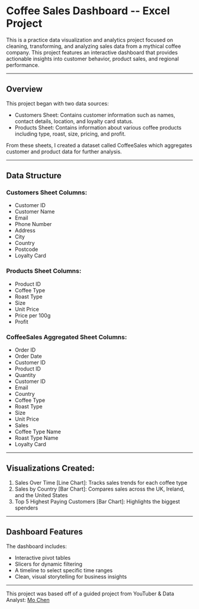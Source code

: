 # Coffee Sales Dashboard -- Excel Project 

This is a practice data visualization and analytics project focused on cleaning, transforming, and analyzing sales data from a mythical coffee company. This project features an interactive dashboard that provides actionable insights into customer behavior, product sales, and regional performance. 

-----

## Overview 

This project began with two data sources: 
- Customers Sheet: Contains customer information such as names, contact details, location, and loyalty card status.
- Products Sheet: Contains information about various coffee products including type, roast, size, pricing, and profit.

From these sheets, I created a dataset called CoffeeSales which aggregates customer and product data for further analysis.

-----

## Data Structure 

### Customers Sheet Columns: 
- Customer ID
- Customer Name
- Email
- Phone Number
- Address
- City
- Country
- Postcode
- Loyalty Card

### Products Sheet Columns: 
- Product ID
- Coffee Type
- Roast Type
- Size
- Unit Price
- Price per 100g
- Profit

### CoffeeSales Aggregated Sheet Columns: 
- Order ID
- Order Date
- Customer ID
- Product ID
- Quantity
- Customer ID 
- Email 
- Country 
- Coffee Type 
- Roast Type 
- Size
- Unit Price 
- Sales 
- Coffee Type Name 
- Roast Type Name
- Loyalty Card

-----

## Visualizations Created: 
1. Sales Over Time [Line Chart]: Tracks sales trends for each coffee type
2. Sales by Country [Bar Chart]: Compares sales across the UK, Ireland, and the United States
3. Top 5 Highest Paying Customers [Bar Chart]: Highlights the biggest spenders

-----

## Dashboard Features 

The dashboard includes:
- Interactive pivot tables
- Slicers for dynamic filtering
- A timeline to select specific time ranges
- Clean, visual storytelling for business insights

------
This project was based off of a guided project from YouTuber & Data Analyst: [Mo Chen](https://www.youtube.com/watch?v=m13o5aqeCbM&t=3112s)

